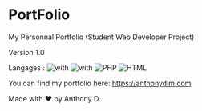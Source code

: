 # PortFolio
My Personnal Portfolio (Student Web Developer Project)

Version 1.0 

Langages :
![with](https://img.shields.io/badge/HTML-critical)
![with](https://img.shields.io/badge/CSS-green)
![PHP](https://img.shields.io/badge/SASS-ff69b4)
![HTML](https://img.shields.io/badge/Javascript-yellow)


You can find my portfolio here: https://anthonydlm.com 


Made with :heart: by Anthony D.